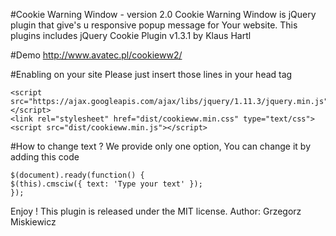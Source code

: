 #Cookie Warning Window - version 2.0
Cookie Warning Window is jQuery plugin that give's u responsive popup message for Your website. This plugins includes jQuery Cookie Plugin v1.3.1 by Klaus Hartl

#Demo
http://www.avatec.pl/cookieww2/

#Enabling on your site
Please just insert those lines in your head tag

    <script src="https://ajax.googleapis.com/ajax/libs/jquery/1.11.3/jquery.min.js"></script>
    <link rel="stylesheet" href="dist/cookieww.min.css" type="text/css">
    <script src="dist/cookieww.min.js"></script>

#How to change text ?
We provide only one option, You can change it by adding this code

    $(document).ready(function() {
    $(this).cmsciw({ text: 'Type your text' });
    });

Enjoy !
This plugin is released under the MIT license.
Author: Grzegorz Miskiewicz

